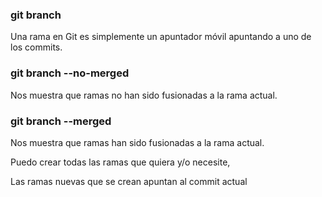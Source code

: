 ### git branch
Una rama en Git es simplemente un apuntador móvil apuntando a uno de los commits.

### git branch --no-merged
Nos muestra que ramas no han sido fusionadas a la rama actual.

### git branch --merged
Nos muestra que ramas han sido fusionadas a la rama actual.

Puedo crear todas las ramas que quiera y/o necesite,

Las ramas nuevas que se crean apuntan al commit actual

